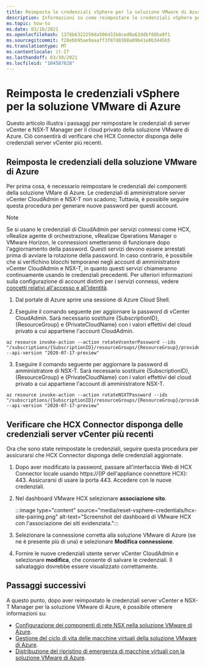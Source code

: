 ```yaml
---
title: Reimposta le credenziali vSphere per la soluzione VMware di Azure
description: Informazioni su come reimpostare le credenziali vSphere per il cloud privato della soluzione VMware di Azure e verificare che HCX Connector disponga delle credenziali di vSphere più recenti.
ms.topic: how-to
ms.date: 03/16/2021
ms.openlocfilehash: 1376b6322250da506d32b8ced0a62ddbf60ba9f1
ms.sourcegitcommit: f28ebb95ae9aaaff3f87d8388a09b41e0b3445b5
ms.translationtype: MT
ms.contentlocale: it-IT
ms.lasthandoff: 03/30/2021
ms.locfileid: "104587628"
---
```

# <a name="reset-vsphere-credentials-for-azure-vmware-solution"></a>Reimposta le credenziali vSphere per la soluzione VMware di Azure

Questo articolo illustra i passaggi per reimpostare le credenziali di server vCenter e NSX-T Manager per il cloud privato della soluzione VMware di Azure. Ciò consentirà di verificare che HCX Connector disponga delle credenziali server vCenter più recenti.

## <a name="reset-your-azure-vmware-solution-credentials"></a>Reimposta le credenziali della soluzione VMware di Azure

 Per prima cosa, è necessario reimpostare le credenziali dei componenti della soluzione VMare di Azure. Le credenziali di amministratore server vCenter CloudAdmin e NSX-T non scadono; Tuttavia, è possibile seguire questa procedura per generare nuove password per questi account.

> [!NOTE]
> Se si usano le credenziali di CloudAdmin per servizi connessi come HCX, vRealize agente di orchestrazione, vRealizae Operations Manager o VMware Horizon, le connessioni smetteranno di funzionare dopo l'aggiornamento della password.  Questi servizi devono essere arrestati prima di avviare la rotazione della password.  In caso contrario, è possibile che si verifichino blocchi temporanei negli account di amministratore vCenter CloudAdmin e NSX-T, in quanto questi servizi chiameranno continuamente usando le credenziali precedenti.  Per ulteriori informazioni sulla configurazione di account distinti per i servizi connessi, vedere [concetti relativi all'accesso e all'identità](https://docs.microsoft.com/azure/azure-vmware/concepts-identity).

1. Dal portale di Azure aprire una sessione di Azure Cloud Shell.

2. Eseguire il comando seguente per aggiornare la password di vCenter CloudAdmin.  Sarà necessario sostituire {SubscriptionID}, {ResourceGroup} e {PrivateCloudName} con i valori effettivi del cloud privato a cui appartiene l'account CloudAdmin.

```
az resource invoke-action --action rotateVcenterPassword --ids "/subscriptions/{SubscriptionID}/resourceGroups/{ResourceGroup}/providers/Microsoft.AVS/privateClouds/{PrivateCloudName}" --api-version "2020-07-17-preview"
```
          
3. Eseguire il comando seguente per aggiornare la password di amministratore di NSX-T. Sarà necessario sostituire {SubscriptionID}, {ResourceGroup} e {PrivateCloudName} con i valori effettivi del cloud privato a cui appartiene l'account di amministratore NSX-T.

```
az resource invoke-action --action rotateNSXTPassword --ids "/subscriptions/{SubscriptionID}/resourceGroups/{ResourceGroup}/providers/Microsoft.AVS/privateClouds/{PrivateCloudName}" --api-version "2020-07-17-preview"
```

## <a name="ensure-the-hcx-connector-has-your-latest-vcenter-server-credentials"></a>Verificare che HCX Connector disponga delle credenziali server vCenter più recenti

Ora che sono state reimpostate le credenziali, seguire questa procedura per assicurarsi che HCX Connector disponga delle credenziali aggiornate.

1. Dopo aver modificato la password, passare all'interfaccia Web di HCX Connector locale usando https://{IP dell'appliance connettore HCX}: 443. Assicurarsi di usare la porta 443. Accedere con le nuove credenziali.

2. Nel dashboard VMware HCX selezionare **associazione sito**.
    
    :::image type="content" source="media/reset-vsphere-credentials/hcx-site-pairing.png" alt-text="Screenshot del dashboard di VMware HCX con l'associazione dei siti evidenziata.":::
 
3. Selezionare la connessione corretta alla soluzione VMware di Azure (se ne è presente più di una) e selezionare **Modifica connessione**.
 
4. Fornire le nuove credenziali utente server vCenter CloudAdmin e selezionare **modifica**, che consente di salvare le credenziali. Il salvataggio dovrebbe essere visualizzato correttamente.

## <a name="next-steps"></a>Passaggi successivi

A questo punto, dopo aver reimpostato le credenziali server vCenter e NSX-T Manager per la soluzione VMware di Azure, è possibile ottenere informazioni su:

- [Configurazione dei componenti di rete NSX nella soluzione VMware di Azure](configure-nsx-network-components-azure-portal.md).
- [Gestione del ciclo di vita delle macchine virtuali della soluzione VMware di Azure](lifecycle-management-of-azure-vmware-solution-vms.md).
- [Distribuzione del ripristino di emergenza di macchine virtuali con la soluzione VMware di Azure](disaster-recovery-for-virtual-machines.md).
